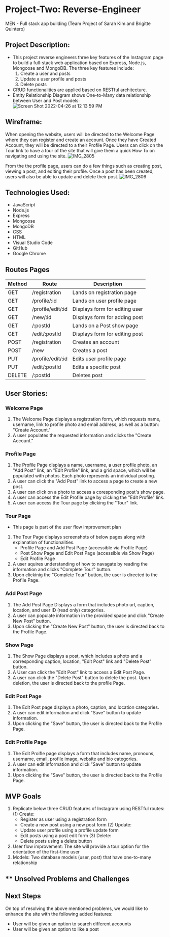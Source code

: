 # Project-Two: Reverse-Engineer
MEN - Full stack app building (Team Project of Sarah Kim and Brigitte Quintero)

## **Project Description:**
- This project reverse engineers three key features of the Instagram page to build a full-stack web application based on Express, Node.js, Mongoose and MongoDB. The three key features include:
   1. Create a user and posts
   2. Update a user profile and posts
   3. Delete posts 
- CRUD functionalities are applied based on RESTful architecture.
- Entity Relationship Diagram shows One-to-Many data relationship between User and Post models:
![Screen Shot 2022-04-26 at 12 13 59 PM](https://user-images.githubusercontent.com/79298250/165356456-4b5f5b47-648b-46b0-b195-07e7f3354895.png)

## **Wireframe:**
When opening the website, users will be directed to the Welcome Page where they can register and create an account. Once they have Created Account, they will be directed to a their Profile Page. Users can click on the Tour link to have a tour of the site that will give them a quick How To on navigating and using the site.
![IMG_2805](https://user-images.githubusercontent.com/101548840/165372339-d15d18b1-1a85-4f1a-bb22-768846abed29.jpg)

 From the the profile page, users can do a few things such as creating post, viewing a post, and editing their profile. Once a post has been created, users will also be able to update and delete their post.
![IMG_2806](https://user-images.githubusercontent.com/101548840/165372362-ac98cebb-386d-434c-9354-c2a6a0d20b3d.jpg)


## **Technologies Used:**
- JavaScript
- Node.js
- Express
- Mongoose
- MongoDB
- CSS
- HTML
- Visual Studio Code
- GitHub
- Google Chrome

## **Routes Pages**
| Method | Route              | Description                    |
| ------ | ------------------ | ------------------------------ |
| GET    | /registration      | Lands on registration page     |
| GET    | /profile/:id       | Lands on user profile page     |
| GET    | /profile/edit/:id  | Displays form for editing user |
| GET    | /new/:id           | Displays form for adding post  | 
| GET    | /:postId           | Lands on a Post show page      |
| GET    | /edit/:postId      | Displays form for editing post |
| POST   | /registration      | Creates an account             |
| POST   | /new               | Creates a post                 |
| PUT    | /profile/edit/:id  | Edits user profile page        | 
| PUT    | /edit/:postId      | Edits a specific post          | 
| DELETE | /:postId           | Deletes post                   |

## **User Stories:**
### Welcome Page  
1. The Welcome Page displays a registration form, which requests name, username, link to profile photo and email address, as well as a button: "Create Account."
2. A user populates the requested information and clicks the "Create Account."

### Profile Page 
1. The Profile Page displays a name, username, a user profile photo, an "Add Post" link, an "Edit Profile" link, and a grid space, which will be populated with photos. Each photo represents an individual posting.
2. A user can click the "Add Post" link to access a page to create a new post.
3. A user can click on a photo to access a coresponding post's show page.
4. A user can access the Edit Profile page by clicking the "Edit Profile" link.
4. A user can access the Tour page by clicking the "Tour" link.

### Tour Page 
* This page is part of the user flow improvement plan
1. The Tour Page displays screenshots of below pages along with explanation of functionalities.
   - Profile Page and Add Post Page (accessible via Profile Page)
   - Post Show Page and Edit Post Page (accessible via Show Page)
   - Edit Profile Page
2. A user aquires understanding of how to navagate by reading the information and clicks "Complete Tour" button.
3. Upon clickinig the "Complete Tour" button, the user is directed to the Profile Page.

### Add Post Page 
1. The Add Post Page Displays a form that includes photo url, caption, location, and user ID (read only) categories.
2. A user can populate information in the provided space and click "Create New Post" button.
3. Upon clicking the "Create New Post" button, the user is directed back to the Profile Page.

### Show Page 
1. The Show Page displays a post, which includes a photo and a corresponding caption, location, "Edit Post" link and "Delete Post" button. 
2. A User can click the "Edit Post" link to access a Edit Post Page.
3. A user can click the "Delete Post" button to delete the post. Upon deletion, the user is directed back to the profile Page.

### Edit Post Page
1. The Edit Post page displays a photo, caption, and location categories.
2. A user can edit information and click "Save" button to update information.
3. Upon clicking the "Save" button, the user is directed back to the Profile Page.

### Edit Profile Page 
1. The Edit Proifle page displays a form that includes name, pronouns, username, email, profile image, website and bio categories.
2. A user can edit information and click "Save" button to update information.
3. Upon clicking the "Save" button, the user is directed back to the Profile Page.

## **MVP Goals**
1. Replicate below three CRUD features of Instagram using RESTful routes:
   (1) Create: 
      - Register as user using a registration form
      - Create a new post using a new post form
   (2) Update:
      - Update user profile using a profile update form
      - Edit posts using a post edit form
   (3) Delete:
      - Delete posts using a delete button
2. User flow improvement: The site will provide a tour option for the orientation of the first-time user
3. Models: Two database models (user, post) that have one-to-many relationship

## ** Unsolved Problems and Challenges


## **Next Steps**
On top of resolving the above mentioned problems, we would like to enhance the site with the following added features:
- User will be given an option to search different accounts
- User will be given an option to like a post
